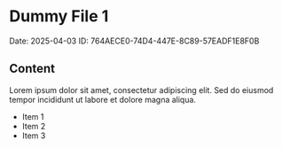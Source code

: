 # Dummy File 1

Date: 2025-04-03
ID: 764AECE0-74D4-447E-8C89-57EADF1E8F0B

## Content

Lorem ipsum dolor sit amet, consectetur adipiscing elit.
Sed do eiusmod tempor incididunt ut labore et dolore magna aliqua.

* Item 1
* Item 2
* Item 3

